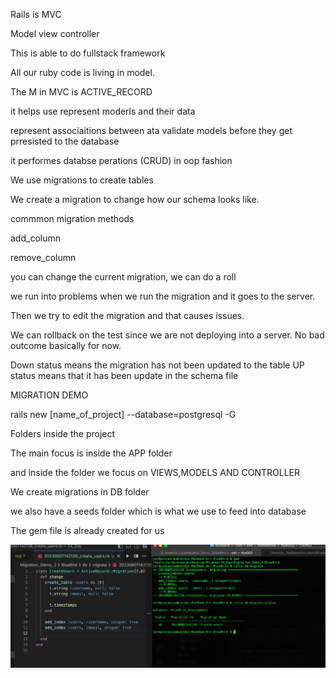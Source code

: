 Rails is MVC

Model view controller

This is able to do fullstack framework


All our ruby code is living in model.


The M in MVC is ACTIVE_RECORD

it helps use represent moderls and their data

represent associaitions between ata
validate models before they get prresisted to the database

it performes databse perations (CRUD) in oop fashion

We use migrations to create tables

We create a migration to change how our schema looks like.


commmon migration methods

add_column

remove_column

you can change the current migration, we can do a roll

we run into problems when we run the migration and it goes to the server.

Then we try to edit the migration and that causes issues.


We can rollback on the test since we are not deploying into a server. No bad outcome basically for now.


Down status means the migration has not been updated to the table
UP status means that it has been update in the schema file


MIGRATION DEMO

rails new [name_of_project] --database=postgresql -G

Folders inside the project

The main focus is inside the APP folder

and inside the folder we focus on
VIEWS,MODELS AND CONTROLLER

We create migrations in DB folder

we also have a seeds folder
which is what we use to feed into database

The gem file is already created for us

![Snips](/classsnips/Screenshot%202023-06-01%20at%2010.34.32%20AM.png)


